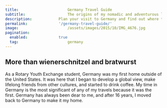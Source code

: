 ```yaml
---
title:						Germany Travel Guide
subtitle:					The origins of my nomadic and adventurous life
description:			Plan your visit to Germany and find out where to go and what to do in Germany. Read about itineraries, activities, places to stay and travel essentials.
permalink: 				'/germany-travel-guide/'
image:						/assets/images/2015/10/IMG_4676.jpg
pagination: 
  enabled: 				true
  tag: 						germany
---
```


## More than wienerschnitzel and bratwurst

As a Rotary Youth Exchange student, Germany was my first home outside of the United States. It was here that I began to develop a global view, make lifelong friends from other cultures, and started to drink coffee. My time in Germany is the most significant of any of my travels because it was the first. Germany has always been dear to me, and after 16 years, I moved back to Germany to make it my home.